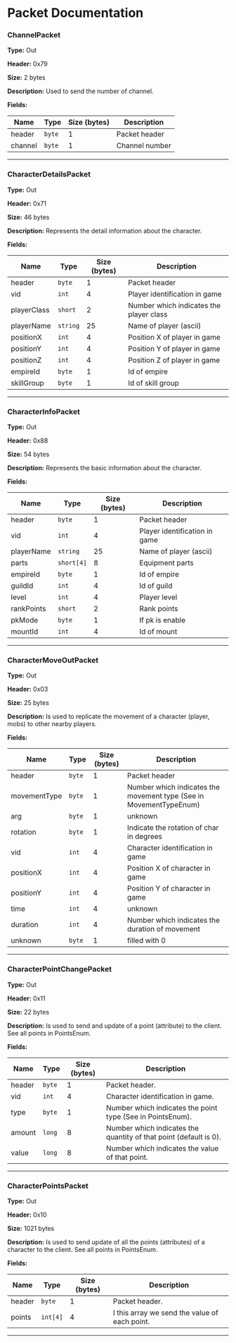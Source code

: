 # Packet Documentation

### ChannelPacket

**Type:** Out

**Header:** 0x79

**Size:** 2 bytes

**Description:** Used to send the number of channel.

**Fields:**

| Name        | Type       | Size (bytes)   | Description               |
|-------------|------------|----------------|---------------------------|
| header | `byte` | 1 | Packet header |
| channel | `byte` | 1 | Channel number |

---

### CharacterDetailsPacket

**Type:** Out

**Header:** 0x71

**Size:** 46 bytes

**Description:** Represents the detail information about the character.

**Fields:**

| Name        | Type       | Size (bytes)   | Description               |
|-------------|------------|----------------|---------------------------|
| header | `byte` | 1 | Packet header |
| vid | `int` | 4 | Player identification in game |
| playerClass | `short` | 2 | Number which indicates the player class |
| playerName | `string` | 25 | Name of player (ascii) |
| positionX | `int` | 4 | Position X of player in game |
| positionY | `int` | 4 | Position Y of player in game |
| positionZ | `int` | 4 | Position Z of player in game |
| empireId | `byte` | 1 | Id of empire |
| skillGroup | `byte` | 1 | Id of skill group |

---

### CharacterInfoPacket

**Type:** Out

**Header:** 0x88

**Size:** 54 bytes

**Description:** Represents the basic information about the character.

**Fields:**

| Name        | Type       | Size (bytes)   | Description               |
|-------------|------------|----------------|---------------------------|
| header | `byte` | 1 | Packet header |
| vid | `int` | 4 | Player identification in game |
| playerName | `string` | 25 | Name of player (ascii) |
| parts | `short[4]` | 8 | Equipment parts |
| empireId | `byte` | 1 | Id of empire |
| guildId | `int` | 4 | Id of guild |
| level | `int` | 4 | Player level |
| rankPoints | `short` | 2 | Rank points |
| pkMode | `byte` | 1 | If pk is enable |
| mountId | `int` | 4 | Id of mount |

---

### CharacterMoveOutPacket

**Type:** Out

**Header:** 0x03

**Size:** 25 bytes

**Description:** Is used to replicate the movement of a character (player, mobs) to other nearby players.

**Fields:**

| Name        | Type       | Size (bytes)   | Description               |
|-------------|------------|----------------|---------------------------|
| header | `byte` | 1 | Packet header |
| movementType | `byte` | 1 | Number which indicates the movement type (See in MovementTypeEnum) |
| arg | `byte` | 1 | unknown |
| rotation | `byte` | 1 | Indicate the rotation of char in degrees |
| vid | `int` | 4 | Character identification in game |
| positionX | `int` | 4 | Position X of character in game |
| positionY | `int` | 4 | Position Y of character in game |
| time | `int` | 4 | unknown |
| duration | `int` | 4 | Number which indicates the duration of movement |
| unknown | `byte` | 1 | filled with 0 |

---

### CharacterPointChangePacket

**Type:** Out

**Header:** 0x11

**Size:** 22 bytes

**Description:** Is used to send and update of a point (attribute) to the client. See all points in PointsEnum.

**Fields:**

| Name        | Type       | Size (bytes)   | Description               |
|-------------|------------|----------------|---------------------------|
| header | `byte` | 1 | Packet header. |
| vid | `int` | 4 | Character identification in game. |
| type | `byte` | 1 | Number which indicates the point type (See in PointsEnum). |
| amount | `long` | 8 | Number which indicates the quantity of that point (default is 0). |
| value | `long` | 8 | Number which indicates the value of that point. |

---

### CharacterPointsPacket

**Type:** Out

**Header:** 0x10

**Size:** 1021 bytes

**Description:** Is used to send update of all the points (attributes) of a character to the client. See all points in PointsEnum.

**Fields:**

| Name        | Type       | Size (bytes)   | Description               |
|-------------|------------|----------------|---------------------------|
| header | `byte` | 1 | Packet header. |
| points | `int[4]` | 4 | I this array we send the value of each point. |

---

